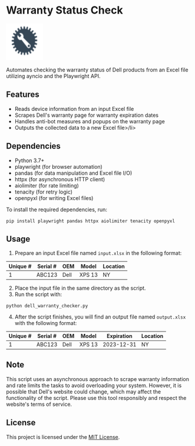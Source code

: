 # Warranty Status Check
 <img src="/images/logo.svg" height="100" width="100"> 
<p>Automates checking the warranty status of Dell products from an Excel file utilizing ayncio and the Playwright API.</p>

<h2>Features</h2>
<ul>
 <li>Reads device information from an input Excel file</li>
 <li>Scrapes Dell's warranty page for warranty expiration dates</li>
 <li>Handles anti-bot measures and popups on the warranty page</li>
 <li>Outputs the collected data to a new Excel file>/li>
</ul>
 
<h2>Dependencies</h2>
<ul>
 <li>Python 3.7+</li>
 <li>playwright (for browser automation)</li>
 <li>pandas (for data manipulation and Excel file I/O)</li>
 <li>httpx (for asynchronous HTTP client)</li>
 <li>aiolimiter (for rate limiting)</li>
 <li>tenacity (for retry logic)</li>
 <li>openpyxl (for writing Excel files)</li>
</ul>

<p>To install the required dependencies, run:</p>
<pre><code>pip install playwright pandas httpx aiolimiter tenacity openpyxl</code></pre>

<h2>Usage</h2>
<ol>
    <li>Prepare an input Excel file named <code>input.xlsx</code> in the following format:</li>
</ol>
<table>
    <thead>
        <tr>
            <th>Unique #</th>
            <th>Serial #</th>
            <th>OEM</th>
            <th>Model</th>
            <th>Location</th>
        </tr>
    </thead>
    <tbody>
        <tr>
            <td>1</td>
            <td>ABC123</td>
            <td>Dell</td>
            <td>XPS 13</td>
            <td>NY</td>
        </tr>
    </tbody>
</table>
<ol start="2">
    <li>Place the input file in the same directory as the script.</li>
    <li>Run the script with:</li>
</ol>
<pre><code>python dell_warranty_checker.py</code></pre>
<ol start="4">
    <li>After the script finishes, you will find an output file named <code>output.xlsx</code> with the following format:</li>
</ol>
<table>
    <thead>
        <tr>
            <th>Unique #</th>
            <th>Serial #</th>
            <th>OEM</th>
            <th>Model</th>
            <th>Expiration</th>
            <th>Location</th>
        </tr>
    </thead>
    <tbody>
        <tr>
            <td>1</td>
            <td>ABC123</td>
            <td>Dell</td>
            <td>XPS 13</td>
            <td>2023-12-31</td>
            <td>NY</td>
        </tr>
    </tbody>
</table>

<h2>Note</h2>
<p>This script uses an asynchronous approach to scrape warranty information and rate limits the tasks to avoid overloading your system. However, it is possible that Dell's website could change, which may affect the functionality of the script. Please use this tool responsibly and respect the website's terms of service.</p>

<h2>License</h2>
<p>This project is licensed under the <a href="LICENSE">MIT License</a>.</p>
